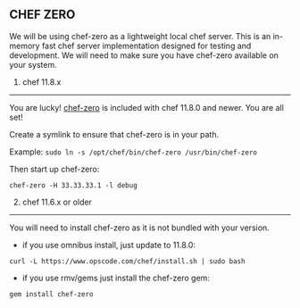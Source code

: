 CHEF ZERO
---------

We will be using chef-zero as a lightweight local chef server. This is an in-memory fast chef server implementation designed for testing and development. We will need to make sure you have chef-zero available on your system.

1. chef 11.8.x
---------------

You are lucky! [chef-zero](https://github.com/opscode/chef-zero) is included with chef 11.8.0 and newer. You are all set!

Create a symlink to ensure that chef-zero is in your path.

Example:
`sudo ln -s /opt/chef/bin/chef-zero /usr/bin/chef-zero`

Then start up chef-zero:

`chef-zero -H 33.33.33.1 -l debug`


2. chef 11.6.x or older
-----------------------

You will need to install chef-zero as it is not bundled with your version. 

- if you use omnibus install, just update to 11.8.0:

`curl -L https://www.opscode.com/chef/install.sh | sudo bash`

- if you use rmv/gems just install the chef-zero gem:

`gem install chef-zero`
